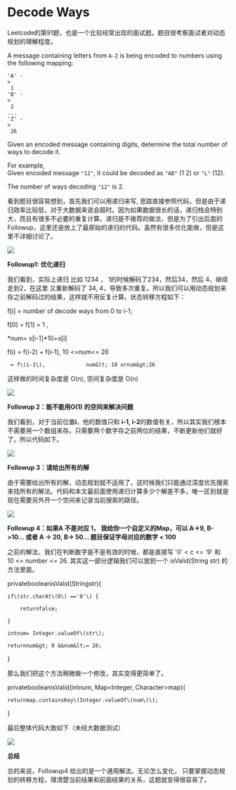 # Decode Ways

Leetcode的第91题，也是一个比较经常出现的面试题。题目很考察面试者对动态规划的理解程度。

A message containing letters from `A-Z` is being encoded to numbers using the following mapping:

```text
'A' -
>
 1
'B' -
>
 2
...
'Z' -
>
 26
```

Given an encoded message containing digits, determine the total number of ways to decode it.

For example,  
Given encoded message `"12"`, it could be decoded as `"AB"` \(1 2\) or `"L"` \(12\).

The number of ways decoding `"12"` is 2.

看到题目很容易想到，首先我们可以用递归来写, 思路直接参照代码，但是由于递归效率比较低，对于大数据来说会超时。因为如果数据很长的话，递归栈会特别大，而且有很多不必要的重复计算。递归是不推荐的做法，但是为了引出后面的Followup，这里还是放上了最原始的递归的代码。虽然有很多优化能做，但是这里不详细讨论了。

![](http://mmbiz.qpic.cn/mmbiz_png/PwUnHgDiafaH49NHJll2o9amxCI5u0PlqojkrsW8sQtYvMQRNT88ianVp0kldXl1oGic71eUcMebCxxepwd7WfxOA/640?wx_fmt=png&tp=webp&wxfrom=5&wx_lazy=1)

**Followup1: 优化递归**

我们看到，实际上递归 比如 1234 ， 1的时候解码了234，然后34，然后 4，继续走到2，在这里 又重新解码了 34, 4，导致多次重复。所以我们可以用动态规划来存之前解码过的结果，这样就不用反复计算。状态转移方程如下：

f\[i\] = number of decode ways from 0 to i-1;

f\[0\] = f\[1\] = 1 ,

\*num= s\[i-1\]\*10+s\[i\]

f\(i\) = f\(i-2\) + f\(i-1\), 10 &lt;=num&lt;= 26

```text
 = f\(i-1\),             num&lt; 10 ornum&gt;26
```

这样做的时间复杂度是 O\(n\), 空间复杂度是 O\(n\)

![](http://mmbiz.qpic.cn/mmbiz_png/PwUnHgDiafaH49NHJll2o9amxCI5u0PlqZibkGIu1vAS0CzXxjewyt81BYSxk5Xc3e884FV4Ch5fUBMTz5xd8GPg/640?wx_fmt=png&tp=webp&wxfrom=5&wx_lazy=1)

**Followup 2：能不能用O\(1\) 的空间来解决问题**

我们看到，对于当前位置**i**，他的数值只和 **i-1, i-2**的数值有关，所以其实我们根本不需要用一个数组来存。只需要两个数字存之前两位的结果，不断更新他们就好了。所以代码如下。

![](http://mmbiz.qpic.cn/mmbiz_png/PwUnHgDiafaH49NHJll2o9amxCI5u0PlqWZMj5RQcESib66hXjBqMsz5dRAMeQIntna50roic9BcRxnjFgY6ZfP1Q/640?wx_fmt=png&tp=webp&wxfrom=5&wx_lazy=1)

**Followup 3：请给出所有的解**

由于需要给出所有的解，动态规划就不适用了，这时候我们只能通过深度优先搜索来找所有的解法。代码和本文最前面使用递归计算多少个解差不多，唯一区别就是现在需要另外开一个空间来记录当前搜索的路径。

![](http://mmbiz.qpic.cn/mmbiz_png/PwUnHgDiafaH49NHJll2o9amxCI5u0PlqDHeTqGmeAtGA70tUATfHvEAKSgT9JWzuf70dPYanib5azTcTQ8DFVJw/640?wx_fmt=png&tp=webp&wxfrom=5&wx_lazy=1)

**Followup 4：如果A 不是对应 1， 我给你一个自定义的Map，可以 A-&gt;9, B-&gt;10... 或者 A -&gt; 20, B-&gt; 50... 题目保证字母对应的数字 &lt; 100**

之前的解法，我们在判断数字是不是有效的时候，都是直接写 '0' &lt; c &lt;= '9' 和 10 &lt;= number &lt;= 26. 其实这一部分逻辑我们可以放到一个 isValid\(String str\) 的方法里面。

privatebooleanisValid\(Stringstr\){

```text
if\(str.charAt\(0\) =='0'\) {

    returnfalse;

}

intnum= Integer.valueOf\(str\);

returnnum&gt; 0 &&num&lt;= 26;
```

}

那么我们把这个方法稍微做一个修改，其实变得更简单了。

privatebooleanisValid\(intnum, Map&lt;Integer, Character&gt;map\){

```text
returnmap.containsKey\(Integer.valueOf\(num\)\);
```

}

最后整体代码大致如下（未经大数据测试）

![](http://mmbiz.qpic.cn/mmbiz_png/PwUnHgDiafaH49NHJll2o9amxCI5u0PlqUhzEM0tvQjavBz03lmORNAMyE5c8yGFLbsFEbpWwmLIaBkTa7jtn6A/640?wx_fmt=png&tp=webp&wxfrom=5&wx_lazy=1)

**总结**

总的来说，Followup4 给出的是一个通用解法。无论怎么变化， 只要掌握动态规划的转移方程，理清楚当前结果和前面结果的关系，这题就变得很容易了。


